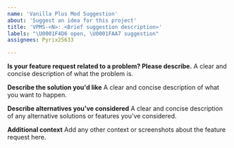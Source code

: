 ```yaml
---
name: 'Vanilla Plus Mod Suggestion'
about: 'Suggest an idea for this project'
title: 'VPMS-<N>: <Brief suggestion description>'
labels: "\U0001F4D6 open, \U0001FAA7 suggestion"
assignees: Pyrix25633

---
```


**Is your feature request related to a problem? Please describe.**
A clear and concise description of what the problem is.

**Describe the solution you'd like**
A clear and concise description of what you want to happen.

**Describe alternatives you've considered**
A clear and concise description of any alternative solutions or features you've considered.

**Additional context**
Add any other context or screenshots about the feature request here.

